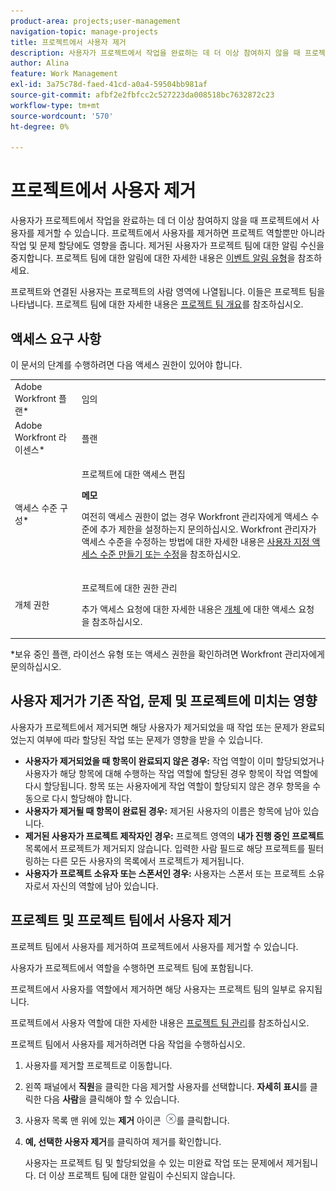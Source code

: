 ```yaml
---
product-area: projects;user-management
navigation-topic: manage-projects
title: 프로젝트에서 사용자 제거
description: 사용자가 프로젝트에서 작업을 완료하는 데 더 이상 참여하지 않을 때 프로젝트에서 사용자를 제거할 수 있습니다.
author: Alina
feature: Work Management
exl-id: 3a75c78d-faed-41cd-a0a4-59504bb981af
source-git-commit: afbf2e2fbfcc2c527223da008518bc7632872c23
workflow-type: tm+mt
source-wordcount: '570'
ht-degree: 0%

---
```


# 프로젝트에서 사용자 제거

사용자가 프로젝트에서 작업을 완료하는 데 더 이상 참여하지 않을 때 프로젝트에서 사용자를 제거할 수 있습니다. 프로젝트에서 사용자를 제거하면 프로젝트 역할뿐만 아니라 작업 및 문제 할당에도 영향을 줍니다. 제거된 사용자가 프로젝트 팀에 대한 알림 수신을 중지합니다. 프로젝트 팀에 대한 알림에 대한 자세한 내용은 [이벤트 알림 유형](../../../administration-and-setup/manage-workfront/emails/event-notifications-available-in-wf.md)을 참조하세요.

프로젝트와 연결된 사용자는 프로젝트의 사람 영역에 나열됩니다. 이들은 프로젝트 팀을 나타냅니다. 프로젝트 팀에 대한 자세한 내용은 [프로젝트 팀 개요](../../../manage-work/projects/planning-a-project/project-team-overview.md)를 참조하십시오.

## 액세스 요구 사항

이 문서의 단계를 수행하려면 다음 액세스 권한이 있어야 합니다.

<table style="table-layout:auto"> 
 <col> 
 <col> 
 <tbody> 
  <tr> 
   <td role="rowheader">Adobe Workfront 플랜*</td> 
   <td> <p>임의</p> </td> 
  </tr> 
  <tr> 
   <td role="rowheader">Adobe Workfront 라이센스*</td> 
   <td> <p>플랜 </p> </td> 
  </tr> 
  <tr> 
   <td role="rowheader">액세스 수준 구성*</td> 
   <td> <p>프로젝트에 대한 액세스 편집</p> <p><b>메모</b>

여전히 액세스 권한이 없는 경우 Workfront 관리자에게 액세스 수준에 추가 제한을 설정하는지 문의하십시오. Workfront 관리자가 액세스 수준을 수정하는 방법에 대한 자세한 내용은 <a href="../../../administration-and-setup/add-users/configure-and-grant-access/create-modify-access-levels.md" class="MCXref xref">사용자 지정 액세스 수준 만들기 또는 수정</a>을 참조하십시오.</p> </td>
</tr> 
  <tr> 
   <td role="rowheader">개체 권한</td> 
   <td> <p>프로젝트에 대한 권한 관리</p> <p>추가 액세스 요청에 대한 자세한 내용은 <a href="../../../workfront-basics/grant-and-request-access-to-objects/request-access.md" class="MCXref xref">개체 </a>에 대한 액세스 요청 을 참조하십시오.</p> </td> 
  </tr> 
 </tbody> 
</table>

*보유 중인 플랜, 라이선스 유형 또는 액세스 권한을 확인하려면 Workfront 관리자에게 문의하십시오.

## 사용자 제거가 기존 작업, 문제 및 프로젝트에 미치는 영향

사용자가 프로젝트에서 제거되면 해당 사용자가 제거되었을 때 작업 또는 문제가 완료되었는지 여부에 따라 할당된 작업 또는 문제가 영향을 받을 수 있습니다.

* **사용자가 제거되었을 때 항목이 완료되지 않은 경우:** 작업 역할이 이미 할당되었거나 사용자가 해당 항목에 대해 수행하는 작업 역할에 할당된 경우 항목이 작업 역할에 다시 할당됩니다. 항목 또는 사용자에게 작업 역할이 할당되지 않은 경우 항목을 수동으로 다시 할당해야 합니다.
* **사용자가 제거될 때 항목이 완료된 경우:** 제거된 사용자의 이름은 항목에 남아 있습니다.
* **제거된 사용자가 프로젝트 제작자인 경우:** 프로젝트 영역의 **내가 진행 중인 프로젝트** 목록에서 프로젝트가 제거되지 않습니다. 입력한 사람 필드로 해당 프로젝트를 필터링하는 다른 모든 사용자의 목록에서 프로젝트가 제거됩니다.
* **사용자가 프로젝트 소유자 또는 스폰서인 경우:** 사용자는 스폰서 또는 프로젝트 소유자로서 자신의 역할에 남아 있습니다.

## 프로젝트 및 프로젝트 팀에서 사용자 제거

프로젝트 팀에서 사용자를 제거하여 프로젝트에서 사용자를 제거할 수 있습니다.

사용자가 프로젝트에서 역할을 수행하면 프로젝트 팀에 포함됩니다.

프로젝트에서 사용자를 역할에서 제거하면 해당 사용자는 프로젝트 팀의 일부로 유지됩니다.

프로젝트에서 사용자 역할에 대한 자세한 내용은 [프로젝트 팀 관리](../planning-a-project/manage-project-team.md)를 참조하십시오.

프로젝트 팀에서 사용자를 제거하려면 다음 작업을 수행하십시오.

1. 사용자를 제거할 프로젝트로 이동합니다.

1. 왼쪽 패널에서 **직원**&#x200B;을 클릭한 다음 제거할 사용자를 선택합니다. **자세히 표시**&#x200B;를 클릭한 다음 **사람**&#x200B;을 클릭해야 할 수 있습니다.

1. 사용자 목록 맨 위에 있는 **제거** 아이콘 ![항목 제거](assets/remove-icon---x-in-circle.png)를 클릭합니다.

1. **예, 선택한 사용자 제거**&#x200B;를 클릭하여 제거를 확인합니다.

   사용자는 프로젝트 팀 및 할당되었을 수 있는 미완료 작업 또는 문제에서 제거됩니다. 더 이상 프로젝트 팀에 대한 알림이 수신되지 않습니다.
